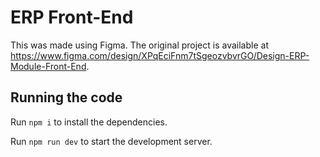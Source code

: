 
  #  ERP  Front-End

 This was made using Figma. The original project is available at https://www.figma.com/design/XPqEciFnm7tSgeozvbvrGO/Design-ERP-Module-Front-End.

  ## Running the code

  Run `npm i` to install the dependencies.

  Run `npm run dev` to start the development server.
  

